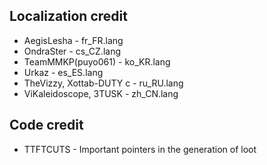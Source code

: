 Localization credit
----
* AegisLesha - fr_FR.lang
* OndraSter - cs_CZ.lang
* TeamMMKP(puyo061) - ko_KR.lang
* Urkaz - es_ES.lang
* TheVizzy, Xottab-DUTY c - ru_RU.lang
* ViKaleidoscope, 3TUSK - zh_CN.lang

Code credit
----
* TTFTCUTS - Important pointers in the generation of loot